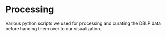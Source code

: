# Processing

Various python scripts we used for processing and curating the DBLP data before handing them over to our visualization.

